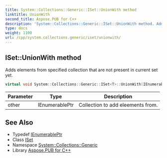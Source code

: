 ```yaml
---
title: System::Collections::Generic::ISet::UnionWith method
linktitle: UnionWith
second_title: Aspose.PUB for C++
description: 'System::Collections::Generic::ISet::UnionWith method. Adds elements from specified collection that are not present in current set yet in C++.'
type: docs
weight: 1100
url: /cpp/system.collections.generic/iset/unionwith/
---
```

## ISet::UnionWith method


Adds elements from specified collection that are not present in current set yet.

```cpp
virtual void System::Collections::Generic::ISet<T>::UnionWith(IEnumerablePtr other)=0
```


| Parameter | Type | Description |
| --- | --- | --- |
| other | IEnumerablePtr | Collection to add eleements from. |

## See Also

* Typedef [IEnumerablePtr](../ienumerableptr/)
* Class [ISet](../)
* Namespace [System::Collections::Generic](../../)
* Library [Aspose.PUB for C++](../../../)
